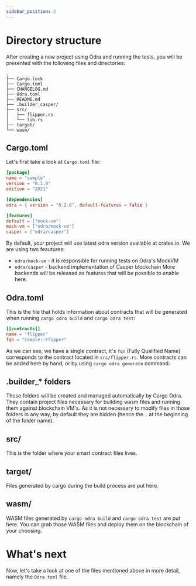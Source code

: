 ```yaml
---
sidebar_position: 2
---
```


# Directory structure

After creating a new project using Odra and running the tests, you will be presented with the
following files and directories:

```
.
├── Cargo.lock
├── Cargo.toml
├── CHANGELOG.md
├── Odra.toml
├── README.md
├── .builder_casper/
├── src/
│   ├── flipper.rs
│   └── lib.rs
├── target/
└── wasm/
```

## Cargo.toml
Let's first take a look at `Cargo.toml` file:

```toml
[package]
name = "sample"
version = "0.1.0"
edition = "2021"

[dependencies]
odra = { version = "0.2.0", default-features = false }

[features]
default = ["mock-vm"]
mock-vm = ["odra/mock-vm"]
casper = ["odra/casper"]
```

By default, your project will use latest odra version available at crates.io. We are using two feautures:
- `odra/mock-vm` - it is responsible for running tests on Odra's MockVM
- `odra/casper` - backend implementation of Casper blockchain
More backends will be released as features that will be possible to enable here.

## Odra.toml
This is the file that holds information about contracts that will be generated when running `cargo odra build` and
`cargo odra test`:

```toml
[[contracts]]
name = "flipper"
fqn = "sample::Flipper"
```

As we can see, we have a single contract, it's `fqn` (Fully Qualified Name) corresponds to
the contract located in `src/flipper.rs`.
More contracts can be added here by hand, or by using `cargo odra generate` command.

## .builder_* folders
Those folders will be created and managed automatically by Cargo Odra. They contain project files necessary
for building wasm files and running them against blockchain VM's. As it is not necessary to modify
files in those folders in any way, by default they are hidden (hence the `.` at the beginning of the
folder name).

## src/
This is the folder where your smart contract files lives.

## target/
Files generated by cargo during the build process are put here.

## wasm/
WASM files generated by `cargo odra build` and `cargo odra test` are put here. You can grab those WASM files
and deploy them on the blockchain of your choosing.

# What's next
Now, let's take a look at one of the files mentioned above in more detail,
namely the `Odra.toml` file.
